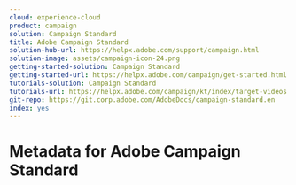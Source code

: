 ```yaml
---
cloud: experience-cloud
product: campaign
solution: Campaign Standard
title: Adobe Campaign Standard
solution-hub-url: https://helpx.adobe.com/support/campaign.html
solution-image: assets/campaign-icon-24.png
getting-started-solution: Campaign Standard
getting-started-url: https://helpx.adobe.com/campaign/get-started.html
tutorials-solution: Campaign Standard
tutorials-url: https://helpx.adobe.com/campaign/kt/index/target-videos.html
git-repo: https://git.corp.adobe.com/AdobeDocs/campaign-standard.en
index: yes
---
```


# Metadata for Adobe Campaign Standard
